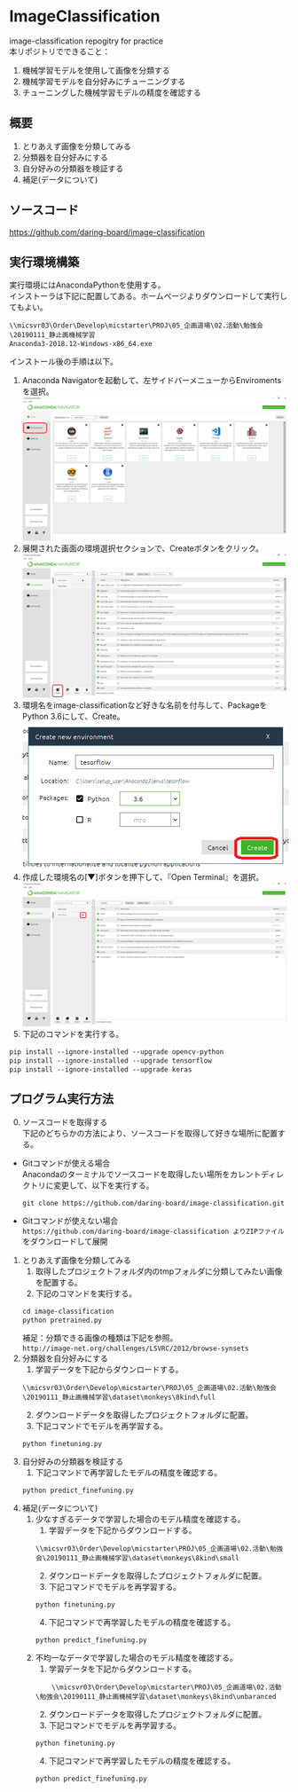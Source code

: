 # ImageClassification
image-classification repogitry for practice  
本リポジトリでできること：  
  1. 機械学習モデルを使用して画像を分類する
  2. 機械学習モデルを自分好みにチューニングする
  3. チューニングした機械学習モデルの精度を確認する

## 概要
 1. とりあえず画像を分類してみる
 2. 分類器を自分好みにする
 3. 自分好みの分類器を検証する
 4. 補足(データについて)

## ソースコード
https://github.com/daring-board/image-classification

## 実行環境構築
実行環境にはAnacondaPythonを使用する。  
インストーラは下記に配置してある。ホームページよりダウンロードして実行してもよい。
```
\\micsvr03\Order\Develop\micstarter\PROJ\05_企画道場\02.活動\勉強会\20190111_静止画機械学習
Anaconda3-2018.12-Windows-x86_64.exe
```
インストール後の手順は以下。  
1. Anaconda Navigatorを起動して、左サイドバーメニューからEnviromentsを選択。  
![図1](./docs/0_1.png)
2. 展開された画面の環境選択セクションで、Createボタンをクリック。  
![図2](./docs/0_2.png)
3. 環境名をimage-classificationなど好きな名前を付与して、PackageをPython 3.6にして、Create。  
![図3](./docs/0_3.png)
4. 作成した環境名の[▼]ボタンを押下して、『Open Terminal』を選択。  
![図4](./docs/0_4.png)
5. 下記のコマンドを実行する。    
```
pip install --ignore-installed --upgrade opencv-python  
pip install --ignore-installed --upgrade tensorflow  
pip install --ignore-installed --upgrade keras  
```

## プログラム実行方法  
0. ソースコードを取得する  
  下記のどちらかの方法により、ソースコードを取得して好きな場所に配置する。  
  + Gitコマンドが使える場合  
    Anacondaのターミナルでソースコードを取得したい場所をカレントディレクトリに変更して、以下を実行する。  
    ```
    git clone https://github.com/daring-board/image-classification.git  
    ```
  + Gitコマンドが使えない場合   
    `https://github.com/daring-board/image-classification よりZIPファイル` をダウンロードして展開   
1. とりあえず画像を分類してみる  
	1. 取得したプロジェクトフォルダ内のtmpフォルダに分類してみたい画像を配置する。  
	2. 下記のコマンドを実行する。    
	  ```
	  cd image-classification  
	  python pretrained.py    
	  ```
  	補足：分類できる画像の種類は下記を参照。  
  	`http://image-net.org/challenges/LSVRC/2012/browse-synsets`  
2. 分類器を自分好みにする  
	1. 学習データを下記からダウンロードする。  
	  ```
	  \\micsvr03\Order\Develop\micstarter\PROJ\05_企画道場\02.活動\勉強会\20190111_静止画機械学習\dataset\monkeys\8kind\full
	  ```  
	2. ダウンロードデータを取得したプロジェクトフォルダに配置。  
  	3. 下記コマンドでモデルを再学習する。  
	  ```
	  python finetuning.py
	  ```  
3. 自分好みの分類器を検証する  
	1. 下記コマンドで再学習したモデルの精度を確認する。  
	  ```
	  python predict_finefuning.py
	  ```  
4. 補足(データについて)  
	1. 少なすぎるデータで学習した場合のモデル精度を確認する。  
		1. 学習データを下記からダウンロードする。  
	   	```
	   	\\micsvr03\Order\Develop\micstarter\PROJ\05_企画道場\02.活動\勉強会\20190111_静止画機械学習\dataset\monkeys\8kind\small
	   	```  
		2. ダウンロードデータを取得したプロジェクトフォルダに配置。  
   		3. 下記コマンドでモデルを再学習する。  
		```
		python finetuning.py
		```  
		4. 下記コマンドで再学習したモデルの精度を確認する。  
		```
		python predict_finefuning.py
		```  
	2. 不均一なデータで学習した場合のモデル精度を確認する。  
   		1. 学習データを下記からダウンロードする。  
		```
	        \\micsvr03\Order\Develop\micstarter\PROJ\05_企画道場\02.活動\勉強会\20190111_静止画機械学習\dataset\monkeys\8kind\unbaranced
		```   
		2. ダウンロードデータを取得したプロジェクトフォルダに配置。    
		3. 下記コマンドでモデルを再学習する。   
		```
		python finetuning.py
		```  
		4. 下記コマンドで再学習したモデルの精度を確認する。  
		```
 		python predict_finefuning.py
		```  
